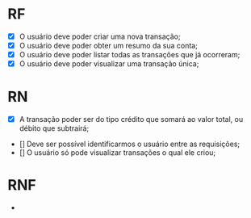 # RF

- [x] O usuário deve poder criar uma nova transação;
- [x] O usuário deve poder obter um resumo da sua conta;
- [x] O usuário deve poder listar todas as transações que já ocorreram;
- [x] O usuário deve poder visualizar uma transação única;

# RN

- [x] A transação poder ser do tipo crédito que somará ao valor total, ou débito que subtrairá;
- [] Deve ser possível identificarmos o usuário entre as requisições;
- [] O usuário só pode visualizar transações o qual ele criou;

# RNF

-
